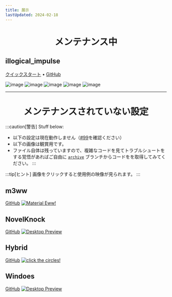 ```yaml
---
title: 展示
lastUpdated: 2024-02-18
---
```


<div align="center">
    <h1>メンテナンス中</h1>
</div>

## illogical_impulse

[クイックスタート](../../i-i/01setup) • [GitHub](https://github.com/end-4/dots-hyprland)

![image](/dots-hyprland-wiki/screenshots/i-i.1.png)
![image](/dots-hyprland-wiki/screenshots/i-i.2.png)
![image](/dots-hyprland-wiki/screenshots/i-i.3.png)
![image](/dots-hyprland-wiki/screenshots/i-i.4.png)
![image](/dots-hyprland-wiki/screenshots/i-i.5.png)

---

<div align="center">
    <h1>メンテナンスされていない設定</h1>
</div>

:::caution[警告]
Stuff below:

- 以下の設定は現在動作しません（[#99](https://github.com/end-4/dots-hyprland/issues/99)を確認ください）
- 以下の画像は観賞用です。
- ファイル自体は残っていますので、複雑なコードを見てトラブルシュートをする覚悟があればご自由に [`archive`](https://github.com/end-4/dots-hyprland/tree/archive) ブランチからコードをを取得してみてください。
  :::

:::tip[ヒント]
画像をクリックすると使用例の映像が見られます。
:::

## m3ww

[GitHub](https://github.com/end-4/dots-hyprland/tree/archive)
<a href="https://streamable.com/85ch8x">
<img src="/dots-hyprland-wiki/screenshots/m3ww.1.png" alt="Material Eww!">
</a>

## NovelKnock

[GitHub](https://github.com/end-4/dots-hyprland/tree/archive)
<a href="https://streamable.com/7vo61k">
<img src="/dots-hyprland-wiki/screenshots/n-k.1.png" alt="Desktop Preview">
</a>

## Hybrid

[GitHub](https://github.com/end-4/dots-hyprland/tree/archive)
<a href="https://streamable.com/4oogot">
<img src="/dots-hyprland-wiki/screenshots/hybrid.1.png" alt="click the circles!">
</a>

## Windoes

[GitHub](https://github.com/end-4/dots-hyprland/tree/archive)
<a href="https://streamable.com/5qx614">
<img src="/dots-hyprland-wiki/screenshots/windoes.1.png" alt="Desktop Preview">
</a>
